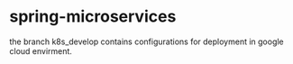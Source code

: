 # spring-microservices

the branch k8s_develop contains configurations  for deployment in google cloud envirment.

